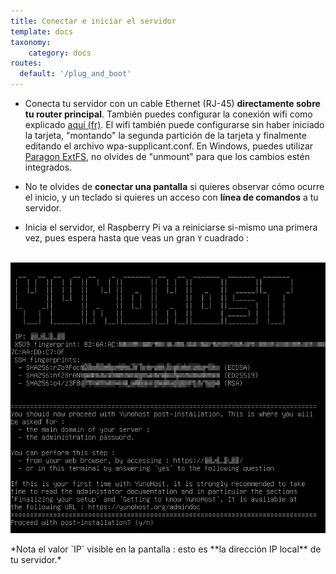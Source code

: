 ```yaml
---
title: Conectar e iniciar el servidor
template: docs
taxonomy:
    category: docs
routes:
  default: '/plug_and_boot'
---
```


* Conecta tu servidor con un cable Ethernet (RJ-45) **directamente sobre tu router principal**. También puedes configurar la conexión wifi como explicado [aquí (fr)](http://raspbian-france.fr/connecter-wifi-raspberry-pi-3/). El wifi también puede configurarse sin haber iniciado la tarjeta, "montando" la segunda partición de la tarjeta y finalmente editando el archivo wpa-supplicant.conf. En Windows, puedes utilizar [Paragon ExtFS](https://www.paragon-software.com/home/extfs-windows/), no olvides de "unmount" para que los cambios estén integrados. 

* No te olvides de **conectar una pantalla** si quieres observar cómo ocurre el inicio, y un teclado si quieres un acceso con **línea de comandos** a tu servidor.

* Inicia el servidor, el Raspberry Pi va a reiniciarse si-mismo una primera vez, pues espera hasta que veas un gran `Y` cuadrado :

<br>

<div class="text-center"><img src="/images/boot_screen.png">

<p markdown="1">
*Nota el valor `IP` visible en la pantalla : esto es **la dirección IP local** de tu servidor.*
</p>

</div>
